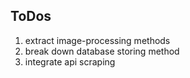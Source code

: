 ToDos
------
1. extract image-processing methods
2. break down database storing method
3. integrate api scraping

